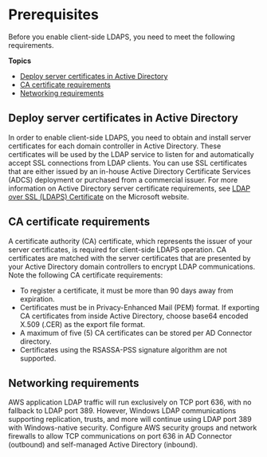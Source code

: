 # Prerequisites<a name="prereqs-ldap-client-side"></a>

Before you enable client\-side LDAPS, you need to meet the following requirements\.

**Topics**
+ [Deploy server certificates in Active Directory](#deploy_server_certs_ldap_client_side)
+ [CA certificate requirements](#cert_requirements_ldap_client_side)
+ [Networking requirements](#networking_requirements_ldap_client_side)

## Deploy server certificates in Active Directory<a name="deploy_server_certs_ldap_client_side"></a>

In order to enable client\-side LDAPS, you need to obtain and install server certificates for each domain controller in Active Directory\. These certificates will be used by the LDAP service to listen for and automatically accept SSL connections from LDAP clients\. You can use SSL certificates that are either issued by an in\-house Active Directory Certificate Services \(ADCS\) deployment or purchased from a commercial issuer\. For more information on Active Directory server certificate requirements, see [LDAP over SSL \(LDAPS\) Certificate](https://social.technet.microsoft.com/wiki/contents/articles/2980.ldap-over-ssl-ldaps-certificate.aspx) on the Microsoft website\.

## CA certificate requirements<a name="cert_requirements_ldap_client_side"></a>

A certificate authority \(CA\) certificate, which represents the issuer of your server certificates, is required for client\-side LDAPS operation\. CA certificates are matched with the server certificates that are presented by your Active Directory domain controllers to encrypt LDAP communications\. Note the following CA certificate requirements:
+  To register a certificate, it must be more than 90 days away from expiration\.
+ Certificates must be in Privacy\-Enhanced Mail \(PEM\) format\. If exporting CA certificates from inside Active Directory, choose base64 encoded X\.509 \(\.CER\) as the export file format\.
+ A maximum of five \(5\) CA certificates can be stored per AD Connector directory\.
+ Certificates using the RSASSA\-PSS signature algorithm are not supported\.

## Networking requirements<a name="networking_requirements_ldap_client_side"></a>

AWS application LDAP traffic will run exclusively on TCP port 636, with no fallback to LDAP port 389\. However, Windows LDAP communications supporting replication, trusts, and more will continue using LDAP port 389 with Windows\-native security\. Configure AWS security groups and network firewalls to allow TCP communications on port 636 in AD Connector \(outbound\) and self\-managed Active Directory \(inbound\)\. 